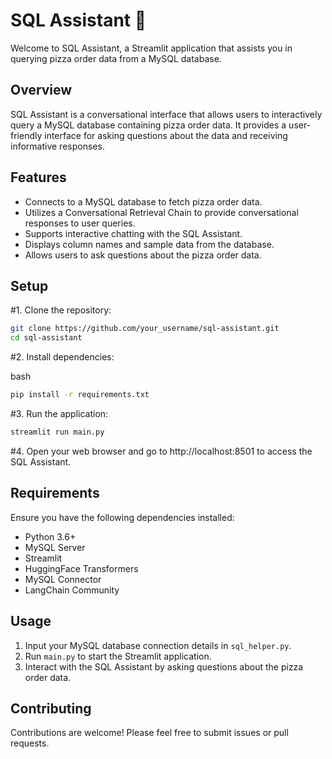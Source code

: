 # SQL Assistant 🦙

Welcome to SQL Assistant, a Streamlit application that assists you in querying pizza order data from a MySQL database.

## Overview

SQL Assistant is a conversational interface that allows users to interactively query a MySQL database containing pizza order data. It provides a user-friendly interface for asking questions about the data and receiving informative responses.

## Features

- Connects to a MySQL database to fetch pizza order data.
- Utilizes a Conversational Retrieval Chain to provide conversational responses to user queries.
- Supports interactive chatting with the SQL Assistant.
- Displays column names and sample data from the database.
- Allows users to ask questions about the pizza order data.

## Setup

#1. Clone the repository:

   ```bash
   git clone https://github.com/your_username/sql-assistant.git
   cd sql-assistant
   ```

#2. Install dependencies:

bash
```bash
pip install -r requirements.txt
```

#3. Run the application:

```bash
streamlit run main.py
```

#4. Open your web browser and go to http://localhost:8501 to access the SQL Assistant.

## Requirements
Ensure you have the following dependencies installed:

- Python 3.6+
- MySQL Server
- Streamlit
- HuggingFace Transformers
- MySQL Connector
- LangChain Community

## Usage
1. Input your MySQL database connection details in `sql_helper.py`.
2. Run `main.py` to start the Streamlit application.
3. Interact with the SQL Assistant by asking questions about the pizza order data.

## Contributing
Contributions are welcome! Please feel free to submit issues or pull requests.
